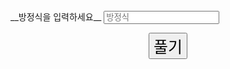 <script src="https://cdn.jsdelivr.net/npm/nerdamer@0.7.16/nerdamer.core.js"></script>
<script src="https://cdn.jsdelivr.net/npm/nerdamer@0.7.16/Algebra.js"></script>
<script src="https://cdn.jsdelivr.net/npm/nerdamer@0.7.16/Calculus.js"></script>
<script src="https://cdn.jsdelivr.net/npm/nerdamer@0.7.16/Solve.js"></script>
<link href="https://stackpath.bootstrapcdn.com/bootstrap/4.1.3/css/bootstrap.min.css" rel="stylesheet" integrity="sha384-MCw98/SFnGE8fJT3GXwEOngsV7Zt27NXFoaoApmYm81iuXoPkFOJwJ8ERdknLPMO" crossorigin="anonymous">
__방정식을 입력하세요__

<input id="boxer" type="text" class="form-control" placeholder="방정식" aria-label="eq" aria-describedby="basic-addon1">
<p style="text-align:center;">
    <button class="btn" style="font-size:25px;" onclick="solve()">풀기</button>
    <h1 id="whatisX"></h1>
</p>

<script>
    function solve(){
        var data = document.getElementById('boxer').value;
        document.getElementById('whatisX').innerHTML = 'x = '+ nerdamer(data,"x").solve().toString();
    }
</script>
